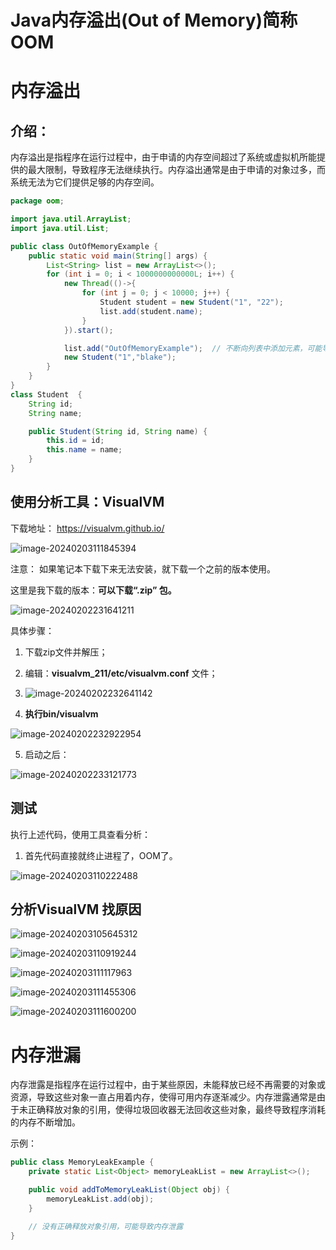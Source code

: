 # Java内存溢出(Out of Memory)简称OOM

# 内存溢出

## **介绍：**

内存溢出是指程序在运行过程中，由于申请的内存空间超过了系统或虚拟机所能提供的最大限制，导致程序无法继续执行。内存溢出通常是由于申请的对象过多，而系统无法为它们提供足够的内存空间。

```java
package oom;

import java.util.ArrayList;
import java.util.List;

public class OutOfMemoryExample {
    public static void main(String[] args) {
        List<String> list = new ArrayList<>();
        for (int i = 0; i < 1000000000000L; i++) {
            new Thread(()->{
                for (int j = 0; j < 10000; j++) {
                    Student student = new Student("1", "22");
                    list.add(student.name);
                }
            }).start();

            list.add("OutOfMemoryExample");  // 不断向列表中添加元素，可能导致内存溢出
            new Student("1","blake");
        }
    }
}
class Student  {
    String id;
    String name;

    public Student(String id, String name) {
        this.id = id;
        this.name = name;
    }
}
```

## 使用分析工具：VisualVM

下载地址： https://visualvm.github.io/

![image-20240203111845394](/Users/blakeya/IdeaProjects/BlakeYa.github.io/Java内存溢出.assets/image-20240203111845394.png)

注意： 如果笔记本下载下来无法安装，就下载一个之前的版本使用。

这里是我下载的版本：**可以下载“.zip” 包。**

![image-20240202231641211](/Users/blakeya/IdeaProjects/BlakeYa.github.io/Java内存溢出.assets/Java内存溢出.png)

具体步骤： 

1. 下载zip文件并解压；
2. 编辑：**visualvm_211/etc/visualvm.conf** 文件；
3. <img src="/Users/blakeya/IdeaProjects/BlakeYa.github.io/Java内存溢出.assets/image-20240202232641142.png" alt="image-20240202232641142" style="zoom:100%;" />

4. **执行bin/visualvm**

![image-20240202232922954](/Users/blakeya/IdeaProjects/BlakeYa.github.io/Java内存溢出.assets/image-20240202232922954.png)

5. 启动之后： 

![image-20240202233121773](/Users/blakeya/IdeaProjects/BlakeYa.github.io/Java内存溢出.assets/image-20240202233121773.png)

## 测试

执行上述代码，使用工具查看分析：

1. 首先代码直接就终止进程了，OOM了。

![image-20240203110222488](/Users/blakeya/IdeaProjects/BlakeYa.github.io/Java内存溢出.assets/image-20240203110222488-6929346.png)

## 分析VisualVM 找原因

![image-20240203105645312](/Users/blakeya/IdeaProjects/BlakeYa.github.io/Java内存溢出.assets/image-20240203105645312.png)

![image-20240203110919244](/Users/blakeya/IdeaProjects/BlakeYa.github.io/Java内存溢出.assets/image-20240203110919244.png)

![image-20240203111117963](/Users/blakeya/IdeaProjects/BlakeYa.github.io/Java内存溢出.assets/image-20240203111117963.png)

![image-20240203111455306](/Users/blakeya/IdeaProjects/BlakeYa.github.io/Java内存溢出.assets/image-20240203111455306.png)

![image-20240203111600200](/Users/blakeya/IdeaProjects/BlakeYa.github.io/Java内存溢出.assets/image-20240203111600200.png)



# 内存泄漏

内存泄露是指程序在运行过程中，由于某些原因，未能释放已经不再需要的对象或资源，导致这些对象一直占用着内存，使得可用内存逐渐减少。内存泄露通常是由于未正确释放对象的引用，使得垃圾回收器无法回收这些对象，最终导致程序消耗的内存不断增加。

示例：

```java
public class MemoryLeakExample {
    private static List<Object> memoryLeakList = new ArrayList<>();

    public void addToMemoryLeakList(Object obj) {
        memoryLeakList.add(obj);
    }

    // 没有正确释放对象引用，可能导致内存泄露
}
```
